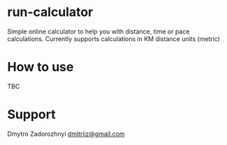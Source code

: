 # run-calculator

Simple online calculator to help you with distance, time or pace calculations. Currently supports calculations in KM distance units (metric)

# How to use
TBC

# Support
Dmytro Zadorozhnyi
dmitriiz@gmail.com